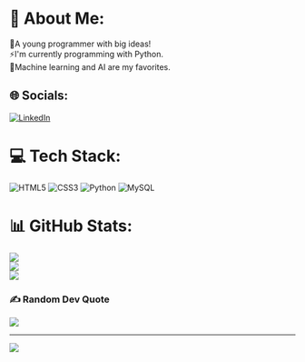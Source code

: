 
# 💫 About Me:
🌱A young programmer with big ideas!<br>⚡I'm currently programming with Python.<br>🔸Machine learning and AI are my favorites.


## 🌐 Socials:
[![LinkedIn](https://img.shields.io/badge/LinkedIn-%230077B5.svg?logo=linkedin&logoColor=white)](https://linkedin.com/in/Iliya-Gorjinezhad) 

# 💻 Tech Stack:
![HTML5](https://img.shields.io/badge/html5-%23E34F26.svg?style=for-the-badge&logo=html5&logoColor=white) ![CSS3](https://img.shields.io/badge/css3-%231572B6.svg?style=for-the-badge&logo=css3&logoColor=white) ![Python](https://img.shields.io/badge/python-3670A0?style=for-the-badge&logo=python&logoColor=ffdd54) ![MySQL](https://img.shields.io/badge/mysql-%2300f.svg?style=for-the-badge&logo=mysql&logoColor=white)
# 📊 GitHub Stats:
![](https://github-readme-stats.vercel.app/api?username=1ilia&theme=midnight-purple&hide_border=false&include_all_commits=false&count_private=false)<br/>
![](https://github-readme-streak-stats.herokuapp.com/?user=1ilia&theme=midnight-purple&hide_border=false)<br/>
![](https://github-readme-stats.vercel.app/api/top-langs/?username=1ilia&theme=midnight-purple&hide_border=false&include_all_commits=false&count_private=false&layout=compact)

### ✍️ Random Dev Quote
![](https://quotes-github-readme.vercel.app/api?type=horizontal&theme=radical)

---
[![](https://visitcount.itsvg.in/api?id=1ilia&icon=5&color=1)](https://visitcount.itsvg.in)

<!-- Proudly created with GPRM ( https://gprm.itsvg.in ) -->
